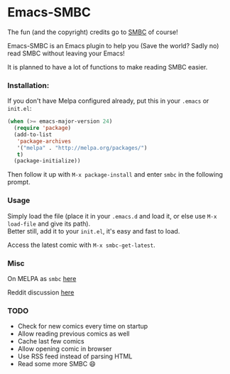 Emacs-SMBC
==========

The fun (and the copyright) credits go to [SMBC](http://smbc-comics.com/) of course!

Emacs-SMBC is an Emacs plugin to help you (Save the world? Sadly no) read SMBC without leaving your Emacs!

It is planned to have a lot of functions to make reading SMBC easier.

### Installation:
If you don't have Melpa configured already, put this in your `.emacs` or `init.el`:
```lisp
(when (>= emacs-major-version 24)
  (require 'package)
  (add-to-list
   'package-archives
   '("melpa" . "http://melpa.org/packages/")
   t)
  (package-initialize))
```

Then follow it up with `M-x package-install` and enter `smbc` in the following prompt.
  
### Usage
Simply load the file (place it in your `.emacs.d` and load it, or else use `M-x load-file` and give its path).<br>
Better still, add it to your `init.el`, it's easy and fast to load.

Access the latest comic with `M-x smbc-get-latest`.

### Misc
On MELPA as `smbc` [here](https://github.com/sakshamsharma/melpa/blob/master/recipes/smbc)

Reddit discussion [here](https://www.reddit.com/r/emacs/comments/4lrjln/a_simple_smbc_viewer_for_emacs/)

### TODO

* Check for new comics every time on startup
* Allow reading previous comics as well
* Cache last few comics
* Allow opening comic in browser
* Use RSS feed instead of parsing HTML
* Read some more SMBC :smile:
